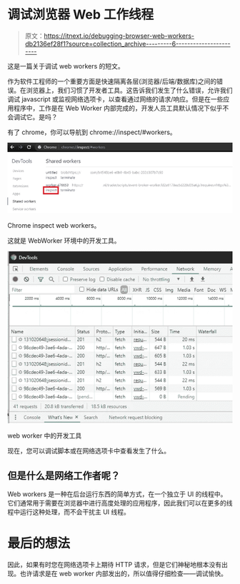 # 调试浏览器 Web 工作线程

> 原文：<https://itnext.io/debugging-browser-web-workers-db2136ef28f1?source=collection_archive---------6----------------------->

这是一篇关于调试 web workers 的短文。

作为软件工程师的一个重要方面是快速隔离各层(浏览器/后端/数据库)之间的错误。在浏览器上，我们习惯了开发者工具。这告诉我们发生了什么错误，允许我们调试 javascript 或监视网络选项卡，以查看通过网络的请求/响应。但是在一些应用程序中，工作是在 Web Worker 内部完成的，开发人员工具默认情况下似乎不会调试它。是吗？

有了 chrome，你可以导航到 chrome://inspect/#workers。

![](img/f95c97fc14aed274b44388fd0e6981d4.png)

Chrome inspect web workers。

这就是 WebWorker 环境中的开发工具。

![](img/138e375faac0e5240e1ce45e1a2e7ca4.png)

web worker 中的开发工具

现在，您可以调试脚本或在网络选项卡中查看发生了什么。

## 但是什么是网络工作者呢？

Web workers 是一种在后台运行东西的简单方式，在一个独立于 UI 的线程中。它们通常用于需要在浏览器中进行高度处理的应用程序，因此我们可以在更多的线程中运行这种处理，而不会干扰主 UI 线程。

# 最后的想法

因此，如果有时您在网络选项卡上期待 HTTP 请求，但是它们神秘地根本没有出现。也许请求是在 web worker 内部发出的，所以值得仔细检查——调试愉快。
